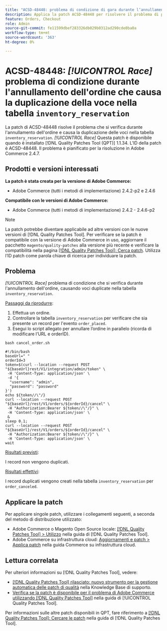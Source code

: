 ```yaml
---
title: "ACSD-48448: problema di condizione di gara durante l’annullamento dell’ordine che causa la duplicazione dell’immissione nella tabella inventory_booking"
description: Applica la patch ACSD-48448 per risolvere il problema di prestazioni di Adobe Commerce in cui si verifica il problema di condizione Race durante gli annullamenti dell’ordine, che causa la duplicazione delle voci nella tabella inventory_booking.
feature: Orders, Checkout
role: Admin
source-git-commit: fe11599dbef283326db029b0312ad290cde0ba0a
workflow-type: tm+mt
source-wordcount: '363'
ht-degree: 0%

---
```


# ACSD-48448: *[!UICONTROL Race]* problema di condizione durante l&#39;annullamento dell&#39;ordine che causa la duplicazione della voce nella tabella `inventory_reservation`

La patch di ACSD-48448 risolve il problema che si verifica durante l&#39;annullamento dell&#39;ordine e causa la duplicazione delle voci nella tabella `inventory_reservation`. *[!UICONTROL Race]* Questa patch è disponibile quando è installato [!DNL Quality Patches Tool (QPT)] 1.1.34. L’ID della patch è ACSD-48448. Il problema è pianificato per la risoluzione in Adobe Commerce 2.4.7.

## Prodotti e versioni interessati

**La patch è stata creata per la versione di Adobe Commerce:**

* Adobe Commerce (tutti i metodi di implementazione) 2.4.2-p2 e 2.4.6

**Compatibile con le versioni di Adobe Commerce:**

* Adobe Commerce (tutti i metodi di implementazione) 2.4.2 - 2.4.6-p2

>[!NOTE]
>
>La patch potrebbe diventare applicabile ad altre versioni con le nuove versioni di [!DNL Quality Patches Tool]. Per verificare se la patch è compatibile con la versione di Adobe Commerce in uso, aggiornare il pacchetto `magento/quality-patches` alla versione più recente e verificare la compatibilità nella pagina [[!DNL Quality Patches Tool]: Cerca patch](https://experienceleague.adobe.com/tools/commerce-quality-patches/index.html). Utilizza l’ID patch come parola chiave di ricerca per individuare la patch.

## Problema

*[!UICONTROL Race]* problema di condizione che si verifica durante l&#39;annullamento dell&#39;ordine, causando voci duplicate nella tabella `inventory_reservation`.

<u>Passaggi da riprodurre</u>:

1. Effettua un ordine.
1. Controllare la tabella `inventory_reservation` per verificare che sia presente un record per l&#39;evento `order_placed`.
1. Esegui lo script allegato per annullare l’ordine in parallelo (ricorda di modificare l’URL e orderID).

`bash cancel_order.sh`

```
#!/bin/bash
baseUrl=" "
orderId=3
token=$(curl --location --request POST "${baseUrl}rest/V1/integration/admin/token" \
 -H 'Content-Type: application/json' \
 -d '{
  "username": "admin",
  "password": "password"
}')
echo ${token//\"/}
curl --location --request POST "${baseUrl}/rest/V1/orders/${orderId}/cancel" \
 -H "Authorization:Bearer ${token//\"/}" \
 -H 'Content-Type: application/json' \
 &
sleep 0.1;
curl --location --request POST "${baseUrl}/rest/V1/orders/${orderId}/cancel" \
 -H "Authorization:Bearer ${token//\"/}" \
 -H 'Content-Type: application/json' \
wait
```

<u>Risultati previsti</u>:

I record non vengono duplicati.

<u>Risultati effettivi</u>:

I record duplicati vengono creati nella tabella `inventory_reservation` per `order_canceled`.

## Applicare la patch

Per applicare singole patch, utilizzare i collegamenti seguenti, a seconda del metodo di distribuzione utilizzato:

* Adobe Commerce o Magento Open Source locale: [[!DNL Quality Patches Tool] > Utilizzo](/help/tools/quality-patches-tool/usage.md) nella guida di [!DNL Quality Patches Tool].
* Adobe Commerce su infrastruttura cloud: [Aggiornamenti e patch > Applica patch](https://experienceleague.adobe.com/docs/commerce-cloud-service/user-guide/develop/upgrade/apply-patches.html) nella guida Commerce su infrastruttura cloud.

## Lettura correlata

Per ulteriori informazioni su [!DNL Quality Patches Tool], vedere:

* [[!DNL Quality Patches Tool] rilasciato: nuovo strumento per la gestione automatica delle patch di qualità](https://experienceleague.adobe.com/en/docs/commerce-knowledge-base/kb/announcements/commerce-announcements/magento-quality-patches-released-new-tool-to-self-serve-quality-patches) nella Knowledge Base di supporto.
* [Verifica se la patch è disponibile per il problema di Adobe Commerce utilizzando  [!DNL Quality Patches Tool]](/help/tools/quality-patches-tool/patches-available-in-qpt/check-patch-for-magento-issue-with-magento-quality-patches.md) nella guida di [!UICONTROL Quality Patches Tool].


Per informazioni sulle altre patch disponibili in QPT, fare riferimento a [[!DNL Quality Patches Tool]: Cercare le patch](https://experienceleague.adobe.com/tools/commerce-quality-patches/index.html) nella guida di [!DNL Quality Patches Tool].
